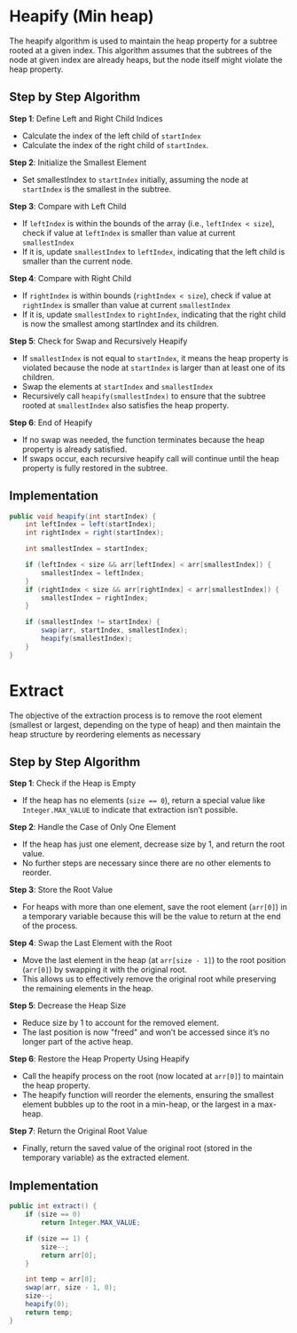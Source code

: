 # Heapify (Min heap)

The heapify algorithm is used to maintain the heap property for a subtree rooted at a given index. This algorithm assumes that the subtrees of the node at given index are already heaps, but the node itself might violate the heap property.

## Step by Step Algorithm

**Step 1**: Define Left and Right Child Indices

- Calculate the index of the left child of `startIndex`
- Calculate the index of the right child of `startIndex`.

**Step 2**: Initialize the Smallest Element

- Set smallestIndex to `startIndex` initially, assuming the node at `startIndex` is the smallest in the subtree.

**Step 3**: Compare with Left Child

- If `leftIndex` is within the bounds of the array (i.e., `leftIndex < size`), check if value at `leftIndex` is smaller than value at current `smallestIndex`
- If it is, update `smallestIndex` to `leftIndex`, indicating that the left child is smaller than the current node.

**Step 4**: Compare with Right Child

- If `rightIndex` is within bounds (`rightIndex < size`), check if value at `rightIndex` is smaller than value at current `smallestIndex`
- If it is, update `smallestIndex` to `rightIndex`, indicating that the right child is now the smallest among startIndex and its children.

**Step 5**: Check for Swap and Recursively Heapify

- If `smallestIndex` is not equal to `startIndex`, it means the heap property is violated because the node at `startIndex` is larger than at least one of its children.
- Swap the elements at `startIndex` and `smallestIndex`
- Recursively call `heapify(smallestIndex)` to ensure that the subtree rooted at `smallestIndex` also satisfies the heap property.

**Step 6**: End of Heapify

- If no swap was needed, the function terminates because the heap property is already satisfied.
- If swaps occur, each recursive heapify call will continue until the heap property is fully restored in the subtree.

## Implementation

```java
public void heapify(int startIndex) {
    int leftIndex = left(startIndex);
    int rightIndex = right(startIndex);

    int smallestIndex = startIndex;

    if (leftIndex < size && arr[leftIndex] < arr[smallestIndex]) {
        smallestIndex = leftIndex;
    }
    if (rightIndex < size && arr[rightIndex] < arr[smallestIndex]) {
        smallestIndex = rightIndex;
    }

    if (smallestIndex != startIndex) {
        swap(arr, startIndex, smallestIndex);
        heapify(smallestIndex);
    }
}
```

# Extract

The objective of the extraction process is to remove the root element (smallest or largest, depending on the type of heap) and then maintain the heap structure by reordering elements as necessary

## Step by Step Algorithm

**Step 1**: Check if the Heap is Empty

- If the heap has no elements (`size == 0`), return a special value like `Integer.MAX_VALUE` to indicate that extraction isn’t possible.

**Step 2**: Handle the Case of Only One Element

- If the heap has just one element, decrease size by 1, and return the root value.
- No further steps are necessary since there are no other elements to reorder.

**Step 3**: Store the Root Value

- For heaps with more than one element, save the root element (`arr[0]`) in a temporary variable because this will be the value to return at the end of the process.

**Step 4**: Swap the Last Element with the Root

- Move the last element in the heap (at `arr[size - 1]`) to the root position (`arr[0]`) by swapping it with the original root.
- This allows us to effectively remove the original root while preserving the remaining elements in the heap.

**Step 5**: Decrease the Heap Size

- Reduce size by 1 to account for the removed element.
- The last position is now "freed" and won’t be accessed since it’s no longer part of the active heap.

**Step 6**: Restore the Heap Property Using Heapify

- Call the heapify process on the root (now located at `arr[0]`) to maintain the heap property.
- The heapify function will reorder the elements, ensuring the smallest element bubbles up to the root in a min-heap, or the largest in a max-heap.

**Step 7**: Return the Original Root Value

- Finally, return the saved value of the original root (stored in the temporary variable) as the extracted element.

## Implementation

```java
public int extract() {
    if (size == 0)
        return Integer.MAX_VALUE;

    if (size == 1) {
        size--;
        return arr[0];
    }

    int temp = arr[0];
    swap(arr, size - 1, 0);
    size--;
    heapify(0);
    return temp;
}
```
